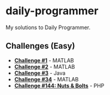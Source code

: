 # daily-programmer
My solutions to Daily Programmer.

## Challenges (Easy)
* [**Challenge #1**](http://www.reddit.com/r/dailyprogrammer/comments/pih8x/easy_challenge_1/) - MATLAB
* [**Challenge #2**](http://www.reddit.com/r/dailyprogrammer/comments/pjbj8/easy_challenge_2/) - MATLAB
* [**Challenge #3**](http://www.reddit.com/r/dailyprogrammer/comments/pkw2m/2112012_challenge_3_easy/) - Java
* [**Challenge #34**](http://www.reddit.com/r/dailyprogrammer/comments/rmmn8/3312012_challenge_34_easy/) - MATLAB
* [**Challenge #144: Nuts & Bolts**](http://www.reddit.com/r/dailyprogrammer/comments/1sob1e/121113_challenge_144_easy_nuts_bolts/) - PHP